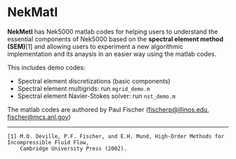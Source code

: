 # NekMatl

**NekMetl** has Nek5000 matlab codes for helping users to understand the essential components
of Nek5000 based on the **spectral element method (SEM)**[1] and allowing users
to experiment a new algorithmic implementation and 
its anaysis in an easier way using the matlab codes.



This includes demo codes:

   - Spectral element discretizations (basic components)
   - Spectral element multigrids: run `mgrid_demo.m`
   - Spectral element Navier-Stokes solver: run `nst_demo.m`
    
    

The matlab codes are authored by Paul Fischer (fischerp@illinos.edu, fischer@mcs.anl.gov)



---

    [1] M.O. Deville, P.F. Fischer, and E.H. Mund, High-Order Methods for Incompressible Fluid Flow, 
        Cambridge University Press (2002). 
